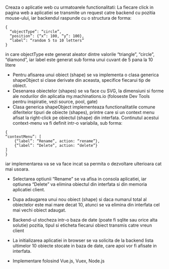 Creaza o aplicatie web cu urmatoarele functionalitati:
La fiecare click in pagina web a aplicatiei se transmite un request catre backend cu pozitia mouse-ului, iar backendul raspunde cu o structura de forma:

```
{
  “objectType”: “circle”,
  “position”: {“x”: 100, “y”: 100},
  “label”: “random 5 to 10 letters”
}
```

in care objectType este generat aleator dintre valorile “triangle”, “circle”, “diamond”, iar  label este generat sub forma unui cuvant de 5 pana la 10 litere
- Pentru afisarea unui obiect (shape) se va implementa o clasa generica shapeObject si clase derivate din aceasta, specifice fiecarui tip de obiect.
- Desenarea obiectelor (shapes) se va face cu SVG, la dimensiuni si forme ale nodurilor din aplicatia my.machinations.io (foloseste Dev Tools pentru inspiratie, vezi source, pool, gate)
- Clasa generica shapeObject implementeaza functionalitatile comune diferitelor tipuri de obiecte (shapes), printre care si un context menu afisat la right-click pe obiectul (shape) din interfata. Continutul acestui context-menu va fi definit intr-o variabila, sub forma:

```
{
“contextMenu”: [
    {“label”: “Rename”, action: “rename”},
    {“label”: “Delete”, action: “delete”}
]
}
```
iar implementarea va se va face incat sa permita o dezvoltare ulterioara cat mai usoara.

- Selectarea optiunii “Rename” se va afisa in consola aplicatiei, iar optiunea “Delete” va elimina obiectul din interfata si din memoria aplicatiei client.

- Dupa adaugarea unui nou obiect (shape) si daca numarul total al obiectelor este mai mare decat 10, atunci se va elimina din interfata cel mai vechi obiect adaugat.

- Backend-ul stocheza intr-o baza de date (poate fi sqlite sau orice alta solutie) pozitia, tipul si eticheta fiecarui obiect transmis catre vreun client

- La initializarea aplicatiei in browser se va solicita de la backend lista ultimelor 10 obiecte stocate in baza de date, care apoi vor fi afisate in interfata.

- Implementare folosind Vue.js, Vuex, Node.js
